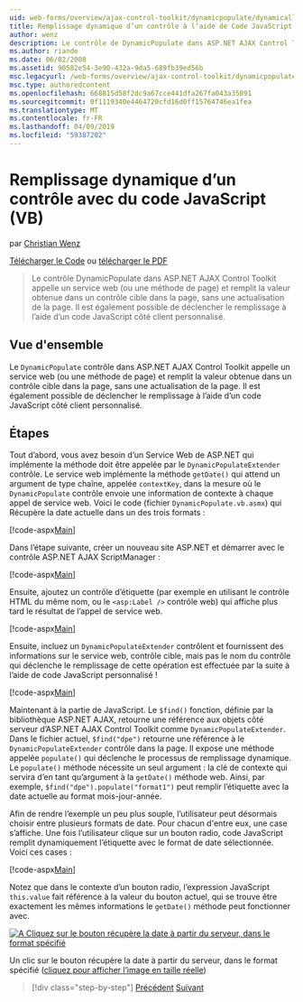 ```yaml
---
uid: web-forms/overview/ajax-control-toolkit/dynamicpopulate/dynamically-populating-a-control-using-javascript-code-vb
title: Remplissage dynamique d’un contrôle à l’aide de Code JavaScript (VB) | Microsoft Docs
author: wenz
description: Le contrôle de DynamicPopulate dans ASP.NET AJAX Control Toolkit appelle un service web (ou une méthode de page) et remplit la valeur obtenue dans un contrôle cible sur t...
ms.author: riande
ms.date: 06/02/2008
ms.assetid: 90582e54-3e90-432a-9da5-689fb39ed56b
msc.legacyurl: /web-forms/overview/ajax-control-toolkit/dynamicpopulate/dynamically-populating-a-control-using-javascript-code-vb
msc.type: authoredcontent
ms.openlocfilehash: 668815d58f2dc9a67cce441dfa267fa043a35091
ms.sourcegitcommit: 0f1119340e4464720cfd16d0ff15764746ea1fea
ms.translationtype: MT
ms.contentlocale: fr-FR
ms.lasthandoff: 04/09/2019
ms.locfileid: "59387202"
---
```

# <a name="dynamically-populating-a-control-using-javascript-code-vb"></a>Remplissage dynamique d’un contrôle avec du code JavaScript (VB)

par [Christian Wenz](https://github.com/wenz)

[Télécharger le Code](http://download.microsoft.com/download/d/8/f/d8f2f6f9-1b7c-46ad-9252-e1fc81bdea3e/dynamicpopulate1.vb.zip) ou [télécharger le PDF](http://download.microsoft.com/download/b/6/a/b6ae89ee-df69-4c87-9bfb-ad1eb2b23373/dynamicpopulate1VB.pdf)

> Le contrôle DynamicPopulate dans ASP.NET AJAX Control Toolkit appelle un service web (ou une méthode de page) et remplit la valeur obtenue dans un contrôle cible dans la page, sans une actualisation de la page. Il est également possible de déclencher le remplissage à l’aide d’un code JavaScript côté client personnalisé.


## <a name="overview"></a>Vue d'ensemble

Le `DynamicPopulate` contrôle dans ASP.NET AJAX Control Toolkit appelle un service web (ou une méthode de page) et remplit la valeur obtenue dans un contrôle cible dans la page, sans une actualisation de la page. Il est également possible de déclencher le remplissage à l’aide d’un code JavaScript côté client personnalisé.

## <a name="steps"></a>Étapes

Tout d’abord, vous avez besoin d’un Service Web de ASP.NET qui implémente la méthode doit être appelée par le `DynamicPopulateExtender` contrôle. Le service web implémente la méthode `getDate()` qui attend un argument de type chaîne, appelée `contextKey`, dans la mesure où le `DynamicPopulate` contrôle envoie une information de contexte à chaque appel de service web. Voici le code (fichier `DynamicPopulate.vb.asmx`) qui Récupère la date actuelle dans un des trois formats :

[!code-aspx[Main](dynamically-populating-a-control-using-javascript-code-vb/samples/sample1.aspx)]

Dans l’étape suivante, créer un nouveau site ASP.NET et démarrer avec le contrôle ASP.NET AJAX ScriptManager :

[!code-aspx[Main](dynamically-populating-a-control-using-javascript-code-vb/samples/sample2.aspx)]

Ensuite, ajoutez un contrôle d’étiquette (par exemple en utilisant le contrôle HTML du même nom, ou le `<asp:Label />` contrôle web) qui affiche plus tard le résultat de l’appel de service web.

[!code-aspx[Main](dynamically-populating-a-control-using-javascript-code-vb/samples/sample3.aspx)]

Ensuite, incluez un `DynamicPopulateExtender` contrôlent et fournissent des informations sur le service web, contrôle cible, mais pas le nom du contrôle qui déclenche le remplissage de cette opération est effectuée par la suite à l’aide de code JavaScript personnalisé !

[!code-aspx[Main](dynamically-populating-a-control-using-javascript-code-vb/samples/sample4.aspx)]

Maintenant à la partie de JavaScript. Le `$find()` fonction, définie par la bibliothèque ASP.NET AJAX, retourne une référence aux objets côté serveur d’ASP.NET AJAX Control Toolkit comme `DynamicPopulateExtender`. Dans le fichier actuel, `$find("dpe")` retourne une référence à le `DynamicPopulateExtender` contrôle dans la page. Il expose une méthode appelée `populate()` qui déclenche le processus de remplissage dynamique. Le `populate()` méthode nécessite un seul argument : la clé de contexte qui servira d’en tant qu’argument à la `getDate()` méthode web. Ainsi, par exemple, `$find("dpe").populate("format1")` peut remplir l’étiquette avec la date actuelle au format mois-jour-année.

Afin de rendre l’exemple un peu plus souple, l’utilisateur peut désormais choisir entre plusieurs formats de date. Pour chacun d'entre eux, une case s’affiche. Une fois l’utilisateur clique sur un bouton radio, code JavaScript remplit dynamiquement l’étiquette avec le format de date sélectionnée. Voici ces cases :

[!code-aspx[Main](dynamically-populating-a-control-using-javascript-code-vb/samples/sample5.aspx)]

Notez que dans le contexte d’un bouton radio, l’expression JavaScript `this.value` fait référence à la valeur du bouton actuel, qui se trouve être exactement les mêmes informations le `getDate()` méthode peut fonctionner avec.


[![A Cliquez sur le bouton récupère la date à partir du serveur, dans le format spécifié](dynamically-populating-a-control-using-javascript-code-vb/_static/image2.png)](dynamically-populating-a-control-using-javascript-code-vb/_static/image1.png)

Un clic sur le bouton récupère la date à partir du serveur, dans le format spécifié ([cliquez pour afficher l’image en taille réelle](dynamically-populating-a-control-using-javascript-code-vb/_static/image3.png))

> [!div class="step-by-step"]
> [Précédent](dynamically-populating-a-control-vb.md)
> [Suivant](using-dynamicpopulate-with-a-user-control-and-javascript-vb.md)

